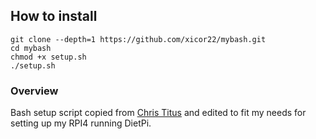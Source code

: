 ## How to install
```
git clone --depth=1 https://github.com/xicor22/mybash.git
cd mybash
chmod +x setup.sh
./setup.sh
```
### Overview
Bash setup script copied from [Chris Titus](https://github.com/ChrisTitusTech/mybash) and edited to fit my needs for setting up my RPI4 running DietPi.
